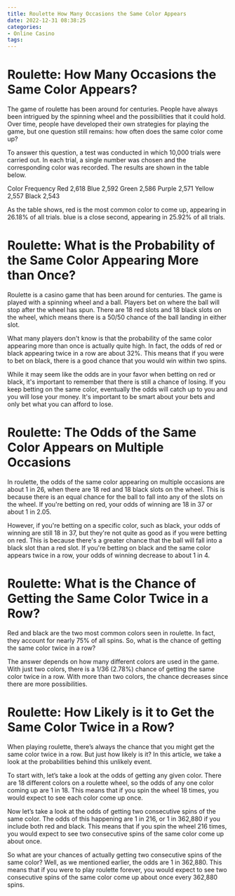 ```yaml
---
title: Roulette How Many Occasions the Same Color Appears
date: 2022-12-31 08:38:25
categories:
- Online Casino
tags:
---
```



#  Roulette: How Many Occasions the Same Color Appears?

The game of roulette has been around for centuries. People have always been intrigued by the spinning wheel and the possibilities that it could hold. Over time, people have developed their own strategies for playing the game, but one question still remains: how often does the same color come up?

To answer this question, a test was conducted in which 10,000 trials were carried out. In each trial, a single number was chosen and the corresponding color was recorded. The results are shown in the table below.

Color Frequency Red 2,618 Blue 2,592 Green 2,586 Purple 2,571 Yellow 2,557 Black 2,543

As the table shows, red is the most common color to come up, appearing in 26.18% of all trials. blue is a close second, appearing in 25.92% of all trials.

#  Roulette: What is the Probability of the Same Color Appearing More than Once?

Roulette is a casino game that has been around for centuries. The game is played with a spinning wheel and a ball. Players bet on where the ball will stop after the wheel has spun. There are 18 red slots and 18 black slots on the wheel, which means there is a 50/50 chance of the ball landing in either slot.

What many players don't know is that the probability of the same color appearing more than once is actually quite high. In fact, the odds of red or black appearing twice in a row are about 32%. This means that if you were to bet on black, there is a good chance that you would win within two spins.

While it may seem like the odds are in your favor when betting on red or black, it's important to remember that there is still a chance of losing. If you keep betting on the same color, eventually the odds will catch up to you and you will lose your money. It's important to be smart about your bets and only bet what you can afford to lose.

#  Roulette: The Odds of the Same Color Appears on Multiple Occasions

In roulette, the odds of the same color appearing on multiple occasions are about 1 in 26, when there are 18 red and 18 black slots on the wheel. This is because there is an equal chance for the ball to fall into any of the slots on the wheel. If you're betting on red, your odds of winning are 18 in 37 or about 1 in 2.05.

However, if you're betting on a specific color, such as black, your odds of winning are still 18 in 37, but they're not quite as good as if you were betting on red. This is because there's a greater chance that the ball will fall into a black slot than a red slot. If you're betting on black and the same color appears twice in a row, your odds of winning decrease to about 1 in 4.

#  Roulette: What is the Chance of Getting the Same Color Twice in a Row?

Red and black are the two most common colors seen in roulette. In fact, they account for nearly 75% of all spins. So, what is the chance of getting the same color twice in a row?

The answer depends on how many different colors are used in the game. With just two colors, there is a 1/36 (2.78%) chance of getting the same color twice in a row. With more than two colors, the chance decreases since there are more possibilities.

#  Roulette: How Likely is it to Get the Same Color Twice in a Row?

When playing roulette, there’s always the chance that you might get the same color twice in a row. But just how likely is it? In this article, we take a look at the probabilities behind this unlikely event.

To start with, let’s take a look at the odds of getting any given color. There are 18 different colors on a roulette wheel, so the odds of any one color coming up are 1 in 18. This means that if you spin the wheel 18 times, you would expect to see each color come up once.

Now let’s take a look at the odds of getting two consecutive spins of the same color. The odds of this happening are 1 in 216, or 1 in 362,880 if you include both red and black. This means that if you spin the wheel 216 times, you would expect to see two consecutive spins of the same color come up about once.

So what are your chances of actually getting two consecutive spins of the same color? Well, as we mentioned earlier, the odds are 1 in 362,880. This means that if you were to play roulette forever, you would expect to see two consecutive spins of the same color come up about once every 362,880 spins.
